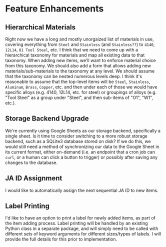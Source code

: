 # Feature Enhancements

## Hierarchical Materials

Right now we have a long and mostly unorgaized list of materials in use, covering everything from `Steel` and `Stainless` (and `Stainless??`) to `4140`, `12L14`, `O1 Tool Steel`, etc. I think that we need to come up with a hierarchical taxonomy for materials and map all existing data to that taxonomy. When adding new items, we'll want to enforce material choice from this taxonomy. We should also add a form that allows adding new materials/sub-materials to the taxonomy at any level. We should assume that the taxonomy can be nested numerous levels deep. I think it's reasonable to assume that the top-level items will be `Steel`, `Stainless`, `Aluminum`, `Brass`, `Copper`, etc. and then under each of those we would have specific alloys (e.g. 4140, 12L14, etc. for steel) or groupings of alloys (e.g. "Tool Steel" as a group under "Steel", and then sub-items of "O1", "W1", etc.).

## Storage Backend Upgrade

We're currently using Google Sheets as our storage backend, specifically a single sheet. Is it time to consider switching to a more robust storage backend, such as a SQLite3 database stored on disk? If we do this, we would still need a method of synchronizing our data to the Google Sheet in its current format, either on-demand (i.e. an endpoint that a cron job can `curl`, or a human can click a button to trigger) or possibly after saving any changes to the database.

## JA ID Assignment

I would like to automatically assign the next sequential JA ID to new items.

## Label Printing

I'd like to have an option to print a label for newly added items, as part of the item adding process. Label printing will be handled by an existing Python class in a separate package, and will simply need to be called with different sets of keyword arguments for different sizes/types of labels. I will provide the full details for this prior to implementation.
